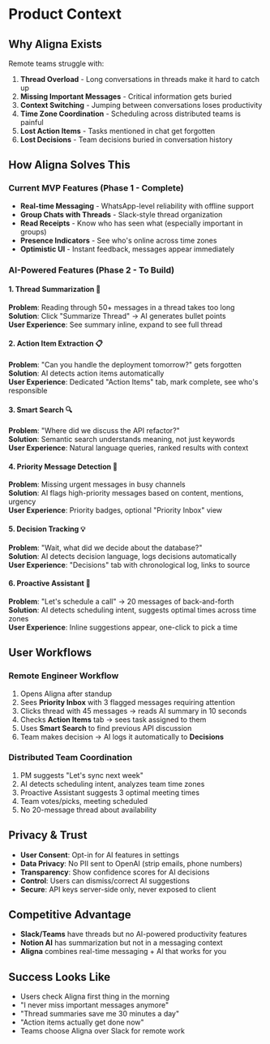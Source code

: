 # Product Context

## Why Aligna Exists

Remote teams struggle with:
1. **Thread Overload** - Long conversations in threads make it hard to catch up
2. **Missing Important Messages** - Critical information gets buried
3. **Context Switching** - Jumping between conversations loses productivity
4. **Time Zone Coordination** - Scheduling across distributed teams is painful
5. **Lost Action Items** - Tasks mentioned in chat get forgotten
6. **Lost Decisions** - Team decisions buried in conversation history

## How Aligna Solves This

### Current MVP Features (Phase 1 - Complete)
- **Real-time Messaging** - WhatsApp-level reliability with offline support
- **Group Chats with Threads** - Slack-style thread organization
- **Read Receipts** - Know who has seen what (especially important in groups)
- **Presence Indicators** - See who's online across time zones
- **Optimistic UI** - Instant feedback, messages appear immediately

### AI-Powered Features (Phase 2 - To Build)

#### 1. Thread Summarization 🧵
**Problem**: Reading through 50+ messages in a thread takes too long  
**Solution**: Click "Summarize Thread" → AI generates bullet points  
**User Experience**: See summary inline, expand to see full thread

#### 2. Action Item Extraction 📋
**Problem**: "Can you handle the deployment tomorrow?" gets forgotten  
**Solution**: AI detects action items automatically  
**User Experience**: Dedicated "Action Items" tab, mark complete, see who's responsible

#### 3. Smart Search 🔍
**Problem**: "Where did we discuss the API refactor?"  
**Solution**: Semantic search understands meaning, not just keywords  
**User Experience**: Natural language queries, ranked results with context

#### 4. Priority Message Detection 🚨
**Problem**: Missing urgent messages in busy channels  
**Solution**: AI flags high-priority messages based on content, mentions, urgency  
**User Experience**: Priority badges, optional "Priority Inbox" view

#### 5. Decision Tracking 💡
**Problem**: "Wait, what did we decide about the database?"  
**Solution**: AI detects decision language, logs decisions automatically  
**User Experience**: "Decisions" tab with chronological log, links to source

#### 6. Proactive Assistant 🤖
**Problem**: "Let's schedule a call" → 20 messages of back-and-forth  
**Solution**: AI detects scheduling intent, suggests optimal times across time zones  
**User Experience**: Inline suggestions appear, one-click to pick a time

## User Workflows

### Remote Engineer Workflow
1. Opens Aligna after standup
2. Sees **Priority Inbox** with 3 flagged messages requiring attention
3. Clicks thread with 45 messages → reads AI summary in 10 seconds
4. Checks **Action Items** tab → sees task assigned to them
5. Uses **Smart Search** to find previous API discussion
6. Team makes decision → AI logs it automatically to **Decisions**

### Distributed Team Coordination
1. PM suggests "Let's sync next week"
2. AI detects scheduling intent, analyzes team time zones
3. Proactive Assistant suggests 3 optimal meeting times
4. Team votes/picks, meeting scheduled
5. No 20-message thread about availability

## Privacy & Trust
- **User Consent**: Opt-in for AI features in settings
- **Data Privacy**: No PII sent to OpenAI (strip emails, phone numbers)
- **Transparency**: Show confidence scores for AI decisions
- **Control**: Users can dismiss/correct AI suggestions
- **Secure**: API keys server-side only, never exposed to client

## Competitive Advantage
- **Slack/Teams** have threads but no AI-powered productivity features
- **Notion AI** has summarization but not in a messaging context
- **Aligna** combines real-time messaging + AI that works for you

## Success Looks Like
- Users check Aligna first thing in the morning
- "I never miss important messages anymore"
- "Thread summaries save me 30 minutes a day"
- "Action items actually get done now"
- Teams choose Aligna over Slack for remote work

